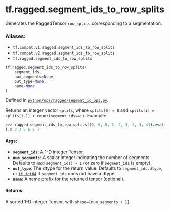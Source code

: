<div itemscope itemtype="http://developers.google.com/ReferenceObject">
<meta itemprop="name" content="tf.ragged.segment_ids_to_row_splits" />
<meta itemprop="path" content="Stable" />
</div>

# tf.ragged.segment_ids_to_row_splits

Generates the RaggedTensor `row_splits` corresponding to a segmentation.

### Aliases:

* `tf.compat.v1.ragged.segment_ids_to_row_splits`
* `tf.compat.v2.ragged.segment_ids_to_row_splits`
* `tf.ragged.segment_ids_to_row_splits`

``` python
tf.ragged.segment_ids_to_row_splits(
    segment_ids,
    num_segments=None,
    out_type=None,
    name=None
)
```



Defined in [`python/ops/ragged/segment_id_ops.py`](/code/stable/tensorflow/python/ops/ragged/segment_id_ops.py).

<!-- Placeholder for "Used in" -->

Returns an integer vector `splits`, where `splits[0] = 0` and
`splits[i] = splits[i-1] + count(segment_ids==i)`.  Example:

```python
>>> ragged.segment_ids_to_row_splits([0, 0, 0, 2, 2, 3, 4, 4, 4]).eval()
[ 0 3 3 5 6 9 ]
```

#### Args:


* <b>`segment_ids`</b>: A 1-D integer Tensor.
* <b>`num_segments`</b>: A scalar integer indicating the number of segments.  Defaults
  to `max(segment_ids) + 1` (or zero if `segment_ids` is empty).
* <b>`out_type`</b>: The dtype for the return value.  Defaults to `segment_ids.dtype`,
  or <a href="../../tf.md#int64"><code>tf.int64</code></a> if `segment_ids` does not have a dtype.
* <b>`name`</b>: A name prefix for the returned tensor (optional).


#### Returns:

A sorted 1-D integer Tensor, with `shape=[num_segments + 1]`.
